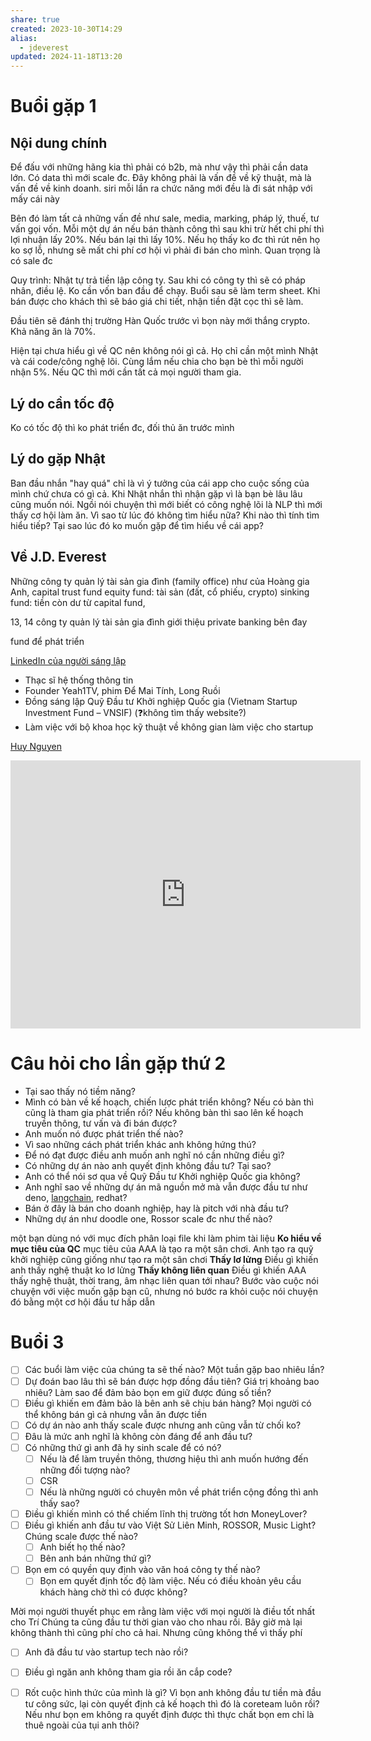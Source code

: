 ```yaml
---
share: true
created: 2023-10-30T14:29
alias:
  - jdeverest
updated: 2024-11-18T13:20
---
```

# Buổi gặp 1
## Nội dung chính
Để đấu với những hãng kia thì phải có b2b, mà như vậy thì phải cần data lớn. Có data thì mới scale đc. Đây không phải là vấn đề về kỹ thuật, mà là vấn đề về kinh doanh.
siri mỗi lần ra chức năng mới đều là đi sát nhập với mấy cái này

Bên đó làm tất cả những vấn đề như sale, media, marking, pháp lý, thuế, tư vấn gọi vốn. Mỗi một dự án nếu bán thành công thì sau khi trừ hết chi phí thì lợi nhuận lấy 20%. Nếu bán lại thì lấy 10%. Nếu họ thấy ko đc thì rút nên họ ko sợ lỗ, nhưng sẽ mất chi phí cơ hội vì phải đi bán cho mình. Quan trọng là có sale đc 

Quy trình: Nhật tự trả tiền lập công ty. Sau khi có công ty thì sẽ có pháp nhân, điều lệ. Ko cần vốn ban đầu để chạy. Buổi sau sẽ làm term sheet. Khi bán được cho khách thì sẽ báo giá chi tiết, nhận tiền đặt cọc thì sẽ làm.

Đầu tiên sẽ đánh thị trường Hàn Quốc trước vì bọn này mới thắng crypto. Khả năng ăn là 70%.

Hiện tại chưa hiểu gì về QC nên không nói gì cả. Họ chỉ cần một mình Nhật và cái code/công nghệ lõi. Cùng lắm nếu chia cho bạn bè thì mỗi người nhận 5%. Nếu QC thì mới cần tất cả mọi người tham gia.

## Lý do cần tốc độ
Ko có tốc độ thì ko phát triển đc, đối thủ ăn trước mình

## Lý do gặp Nhật
Ban đầu nhắn "hay quá" chỉ là vì ý tưởng của cái app cho cuộc sống của mình chứ chưa có gì cả. Khi Nhật nhắn thì nhận gặp vì là bạn bè lâu lâu cũng muốn nói. Ngồi nói chuyện thì mới biết có công nghệ lõi là NLP thì mới thấy cơ hội làm ăn.
Vì sao từ lúc đó không tìm hiểu nữa?
Khi nào thì tính tìm hiểu tiếp? 
Tại sao lúc đó ko muốn gặp để tìm hiểu về cái app?

## Về J.D. Everest
Những công ty quản lý tài sản gia đình (family office) như của Hoàng gia Anh,
capital trust fund
equity fund: tài sản (đất, cổ phiếu, crypto) 
sinking fund: tiền còn dư từ capital fund,

13, 14 công ty quản lý tài sản gia đình
giới thiệu private banking bên đay

fund để phát triển

[LinkedIn của người sáng lập](https://www.linkedin.com/in/swimano/)
- Thạc sĩ hệ thống thông tin
- Founder Yeah1TV, phim Để Mai Tính, Long Ruồi
- Đồng sáng lập Quỹ Đầu tư Khởi nghiệp Quốc gia (Vietnam Startup Investment Fund – VNSIF) (❓không tìm thấy website?) 
- Làm việc với bộ khoa học kỹ thuật về không gian làm việc cho startup

[Huy Nguyen](https://www.facebook.com/profile.php?id=100000718890989)
<iframe src="https://www.facebook.com/plugins/video.php?height=314&href=https%3A%2F%2Fwww.facebook.com%2F61550794873460%2Fvideos%2F274851804937626%2F&show_text=true&width=560&t=0" width="560" height="429" style="border:none;overflow:hidden" scrolling="no" frameborder="0" allowfullscreen="true" allow="autoplay; clipboard-write; encrypted-media; picture-in-picture; web-share" allowFullScreen="true"></iframe>

# Câu hỏi cho lần gặp thứ 2
- Tại sao thấy nó tiềm năng?
- Mình có bàn về kế hoạch, chiến lược phát triển không? Nếu có bàn thì cũng là tham gia phát triển rồi? Nếu không bàn thì sao lên kế hoạch truyền thông, tư vấn và đi bán được?
- Anh muốn nó được phát triển thế nào?
- Vì sao những cách phát triển khác anh không hứng thú?
- Để nó đạt được điều anh muốn anh nghĩ nó cần những điều gì?
- Có những dự án nào anh quyết định không đầu tư? Tại sao?
- Anh có thể nói sơ qua về Quỹ Đầu tư Khởi nghiệp Quốc gia không?
- Anh nghĩ sao về những dự án mã nguồn mở mà vẫn được đầu tư như deno, [langchain](https://blog.langchain.dev/announcing-our-10m-seed-round-led-by-benchmark/), redhat?
- Bán ở đây là bán cho doanh nghiệp, hay là pitch với nhà đầu tư?
- Những dự án như doodle one, Rossor scale đc như thế nào? 


một bạn dùng nó với mục đích phân loại file khi làm phim tài liệu
**Ko hiểu về mục tiêu của QC** mục tiêu của AAA là tạo ra một sân chơi. Anh tạo ra quỹ khởi nghiệp cũng giống như tạo ra một sân chơi
**Thấy lơ lửng** Điều gì khiến anh thấy nghệ thuật ko lơ lửng
**Thấy không liên quan** Điều gì khiến AAA thấy nghệ thuật, thời trang, âm nhạc liên quan tới nhau?
Bước vào cuộc nói chuyện với việc muốn gặp bạn cũ, nhưng nó bước ra khỏi cuộc nói chuyện đó bằng một cơ hội đầu tư hấp dẫn

# Buổi 3
- [ ] Các buổi làm việc của chúng ta sẽ thế nào? Một tuần gặp bao nhiêu lần? 
- [ ] Dự đoán bao lâu thì sẽ bán được hợp đồng đầu tiên? Giá trị khoảng bao nhiêu? Làm sao để đảm bảo bọn em giữ được đúng số tiền?
- [ ] Điều gì khiến em đảm bảo là bên anh sẽ chịu bán hàng? Mọi người có thể không bán gì cả nhưng vẫn ăn được tiền
- [ ] Có dự án nào anh thấy scale được nhưng anh cũng vẫn từ chối ko?
- [ ] Đâu là mức anh nghĩ là không còn đáng để anh đầu tư?
- [ ] Có những thứ gì anh đã hy sinh scale để có nó? 
	- [ ] Nếu là để làm truyền thông, thương hiệu thì anh muốn hướng đến những đối tượng nào? 
	- [ ] CSR
	- [ ] Nếu là những người có chuyên môn về phát triển cộng đồng thì anh thấy sao? 
- [ ] Điều gì khiến mình có thể chiếm lĩnh thị trường tốt hơn MoneyLover?
- [ ] Điều gì khiến anh đầu tư vào Việt Sử Liên Minh, ROSSOR, Music Light? Chúng scale được thế nào? 
	- [ ] Anh biết họ thế nào? 
	- [ ] Bên anh bán những thứ gì? 
- [ ] Bọn em có quyền quy định vào văn hoá công ty thế nào?
	- [ ] Bọn em quyết định tốc độ làm việc. Nếu có điều khoản yêu cầu khách hàng chờ thì có được không?

Mời mọi người thuyết phục em rằng làm việc với mọi người là điều tốt nhất cho Trí
Chúng ta cũng đầu tư thời gian vào cho nhau rồi. Bây giờ mà lại không thành thì cũng phí cho cả hai. Nhưng cũng không thể vì thấy phí

- [ ] Anh đã đầu tư vào startup tech nào rồi?
- [ ] Điều gì ngăn anh không tham gia rồi ăn cắp code?
- [ ] Rốt cuộc hình thức của mình là gì? Vì bọn anh không đầu tư tiền mà đầu tư công sức, lại còn quyết định cả kế hoạch thì đó là coreteam luôn rồi? Nếu như bọn em không ra quyết định được thì thực chất bọn em chỉ là thuê ngoài của tụi anh thôi?

